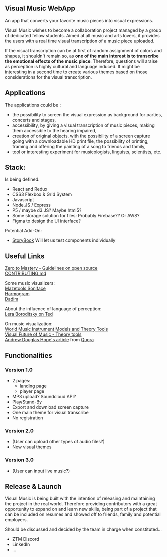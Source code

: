 ## Visual Music WebApp
An app that converts your favorite music pieces into visual expressions. 

Visual Music wishes to become a collaboration project managed by a group of dedicated fellow students. Aimed at all music and arts lovers, it provides the users with a real time visual transcription of a music piece uploaded. 

If the visual transcription can be at first of random assignment of colors and shapes, it shouldn't remain so, as **one of the main interest is to transcribe the emotional effects of the music piece**. Therefore, questions will araise as perception is highly cultural and language induced. It might be interesting in a second time to create various themes based on those considerations for the visual transcription.

## Applications
The applications could be :
* the possibility to screen the visual expression as background for parties, concerts and stages, 
* accessibility, by giving a visual transcription of music pieces, making them accessible to the hearing impaired,
* creation of original objects, with the possibility of a screen capture going with a downloadable HD print file, the possibility of printing, framing and offering the painting of a song to friends and family,
* tool or interesting experiment for musicologists, linguists, scientists, etc.

## Stack:
Is being defined.  

* React and Redux
* CSS3 Flexbox & Grid System
* Javascript
* Node.JS / Express
* P5 / maybe d3.JS? Maybe html5?
* Some storage solution for files: Probably Firebase?? Or AWS?
* Figma to design the UI interface?

Potential Add-On:
* [StoryBook](https://storybook.js.org/) Will let us test components individually


## Useful Links
[Zero to Mastery - Guidelines on open source](https://github.com/zero-to-mastery/start-here-guidelines)            
[CONTRIBUTING.md](https://github.com/zero-to-mastery/visual-music/blob/master/CONTRIBUTING.md)

Some music visualizers:      
[Mazetools Soniface](https://www.mazetools.com/)        
[Harmogram](https://harmogram.com/)       
[Dadim](https://do.adive.in/music/99)          

About the influence of language of perception:       
[Lera Boroditsky on Ted](https://www.youtube.com/watch?v=RKK7wGAYP6k)      

On music visualization:        
[World Music Instrument Models and Theory Tools](https://www.facebook.com/WorldMusicInstrumentsAndTheory/)       
[Visual Future of Music - Theory tools](https://visualfutureofmusic.blogspot.com/p/matrices-frequency-atlas.html)   
[Andrew Douglas Hope's article](https://github.com/zero-to-mastery/visual-music/blob/master/Andrew-Douglas-Hope.md)   from [Quora](https://www.quora.com/What-are-ways-of-visualizing-music)                        

## Functionalities
### Version 1.0
* 2 pages:
  * landing page
  * player page
* MP3 upload? Soundcloud API?
* Play/Stand-By
* Export and download screen capture
* One main theme for visual transcribe
* No registration
    
### Version 2.0
* (User can upload other types of audio files?)
* New visual themes
    
### Version 3.0
* (User can input live music?)

## Release & Launch
Visual Music is being built with the intention of releasing and maintaining the project in the real world. Therefore providing contributors with a great opportunity to expand on and learn new skills, being part of a project that can be included on resumes and showed off to friends, family and potential employers.

Should be discussed and decided by the team in charge when constituted...
* ZTM Discord
* LinkedIn
* ...
